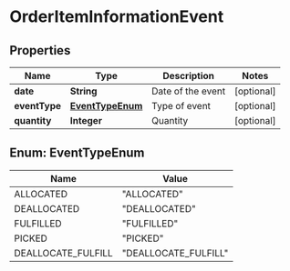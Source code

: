 
# OrderItemInformationEvent

## Properties
Name | Type | Description | Notes
------------ | ------------- | ------------- | -------------
**date** | **String** | Date of the event |  [optional]
**eventType** | [**EventTypeEnum**](#EventTypeEnum) | Type of event |  [optional]
**quantity** | **Integer** | Quantity |  [optional]


<a name="EventTypeEnum"></a>
## Enum: EventTypeEnum
Name | Value
---- | -----
ALLOCATED | &quot;ALLOCATED&quot;
DEALLOCATED | &quot;DEALLOCATED&quot;
FULFILLED | &quot;FULFILLED&quot;
PICKED | &quot;PICKED&quot;
DEALLOCATE_FULFILL | &quot;DEALLOCATE_FULFILL&quot;



